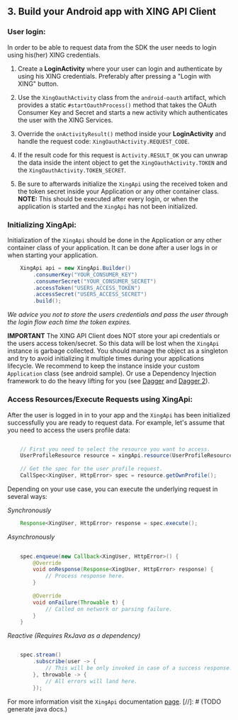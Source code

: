 ## 3. Build your Android app with XING API Client

### User login:

In order to be able to request data from the SDK the user needs to login using his(her) XING credentials.

1. Create a **LoginActivity** where your user can login and authenticate by using his XING credentials. Preferably after pressing a "Login with XING" button.

2. Use the `XingOauthActivity` class from the `android-oauth` artifact, which provides a static `#startOauthProcess()` 
method that takes the OAuth Consumer Key and Secret and starts a new activity which authenticates the user with the 
XING Services.

3. Override the `onActivityResult()` method inside your **LoginActivity** and handle the request code: 
`XingOauthActivity.REQUEST_CODE`.

4. If the result code for this request is `Activity.RESULT_OK` you can unwrap the data inside the intent object to get 
the `XingOauthActivity.TOKEN` and the `XingOauthActivity.TOKEN_SECRET`.

5. Be sure to afterwards initialize the `XingApi` using the received token and the token secret inside your Application 
or any other container class.<br>
**NOTE:** This should be executed after every login, or when the application is started and the `XingApi` has not 
been initialized.

### Initializing XingApi:

Initialization of the `XingApi` should be done in the Application or any other container class of your application. 
It can be done after a user logs in or when starting your application.

```java
    XingApi api = new XingApi.Builder()
        .consumerKey("YOUR_CONSUMER_KEY")
        .consumerSecret("YOUR_CONSUMER_SECRET")
        .accessToken("USERS_ACCESS_TOKEN")
        .accessSecret("USERS_ACCESS_SECRET")
        .build();
```
*We advice you not to store the users credentials and pass the user through the login flow each time the token expires.* 

**IMPORTANT** The XING API Client does NOT store your api credentials or the users access token/secret. So 
this data will be lost when the `XingApi` instance is garbage collected. You should manage the object as a singleton
and try to avoid initializing it multiple times during your applications lifecycle. We recommend to keep the instance
inside your custom `Application` class (see android sample). Or use a Dependency Injection framework to do the heavy 
lifting for you (see [Dagger](https://github.com/square/dagger) and [Dagger 2](https://github.com/google/dagger)).

### Access Resources/Execute Requests using XingApi:

After the user is logged in in to your app and the `XingApi` has been initialized successfully you are ready to request 
data. For example, let's assume that you need to access the users profile data:


```java

    // First you need to select the resource you want to access.
    UserProfileResource resource = xingApi.resource(UserProfileResource.class);
      
    // Get the spec for the user profile request.
    CallSpec<XingUser, HttpError> spec = resource.getOwnProfile();
```

Depending on your use case, you can execute the underlying request in several ways:

*Synchronously*

```java
    Response<XingUser, HttpError> response = spec.execute();
```

*Asynchronously*

```java
    
    spec.enqueue(new Callback<XingUser, HttpError>() {
        @Override
        void onResponse(Response<XingUser, HttpError> response) {
            // Process response here.
        }
        
        @Override    
        void onFailure(Throwable t) {
            // Called on network or parsing failure.
        }
    }
```

*Reactive (Requires RxJava as a dependency)*

```java

    spec.stream()
        .subscribe(user -> {
            // This will be only invoked in case of a success response.
        }, throwable -> {
            // All errors will land here.
        });
```

For more information visit the `XingApi` documentation [page](). 
[//]: # (TODO generate java docs.) 
